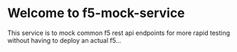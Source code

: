 # Welcome to f5-mock-service


This service is to mock common f5 rest api endpoints for more rapid testing without having to deploy an actual f5...

